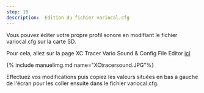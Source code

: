 ```yaml
---
step: 10
description:  Edition du fichier variocal.cfg
---
```


Vous pouvez éditer votre propre profil sonore en modifiant le fichier variocal.cfg sur la carte SD.

Pour cela, allez sur la page XC Tracer Vario Sound & Config File Editor [ici](https://www.windeckfalken.de/special/xctracer/handson/main.html)

{% include manuelimg.md name="XCtracersound.JPG"%}

Effectuez vos modifications puis copiez les valeurs situées en bas à gauche de l'écran pour les coller ensuite dans le fichier variocal.cfg.

